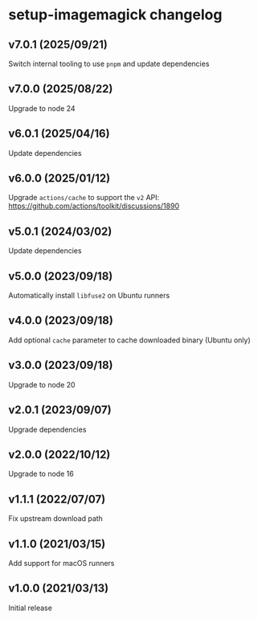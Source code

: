# setup-imagemagick changelog

## v7.0.1 (2025/09/21)

Switch internal tooling to use `pnpm` and update dependencies

## v7.0.0 (2025/08/22)

Upgrade to node 24

## v6.0.1 (2025/04/16)

Update dependencies

## v6.0.0 (2025/01/12)

Upgrade `actions/cache` to support the `v2` API:
https://github.com/actions/toolkit/discussions/1890

## v5.0.1 (2024/03/02)

Update dependencies

## v5.0.0 (2023/09/18)

Automatically install `libfuse2` on Ubuntu runners

## v4.0.0 (2023/09/18)

Add optional `cache` parameter to cache downloaded binary (Ubuntu only)

## v3.0.0 (2023/09/18)

Upgrade to node 20

## v2.0.1 (2023/09/07)

Upgrade dependencies

## v2.0.0 (2022/10/12)

Upgrade to node 16

## v1.1.1 (2022/07/07)

Fix upstream download path

## v1.1.0 (2021/03/15)

Add support for macOS runners

## v1.0.0 (2021/03/13)

Initial release
